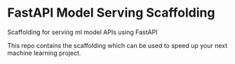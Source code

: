 # FastAPI Model Serving Scaffolding

Scaffolding for serving ml model APIs using FastAPI

This repo contains the scaffolding which can be used to speed up your next machine learning project.

